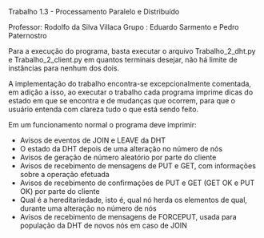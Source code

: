 Trabalho 1.3 - Processamento Paralelo e Distribuído

Professor: Rodolfo da Silva Villaca
Grupo : Eduardo Sarmento e Pedro Paternostro

Para a execução do programa, basta executar o arquivo Trabalho_2_dht.py e Trabalho_2_client.py em quantos terminais desejar, não há limite de instâncias para nenhum dos dois.

A implementação do trabalho encontra-se excepcionalmente comentada, em adição a isso, ao executar o trabalho cada programa imprime dicas do estado em que se encontra e de mudanças que ocorrem, para que o usuário entenda com clareza tudo o que está sendo feito.

Em um funcionamento normal o programa deve imprimir:

- Avisos de eventos de JOIN e LEAVE da DHT
- O estado da DHT depois de uma alteração no número de nós
- Avisos de geração de número aleatório por parte do cliente
- Avisos de recebimento de mensagens de PUT e GET, com informações sobre a operação efetuada
- Avisos de recebimento de confirmações de PUT e GET (GET OK e PUT OK) por parte do cliente
- Qual é a hereditariedade, isto é, qual nó herda os elementos de qual, durante uma alteração no número de nós
- Avisos de recebimento de mensagens de FORCEPUT, usada para população da DHT de novos nós em caso de JOIN